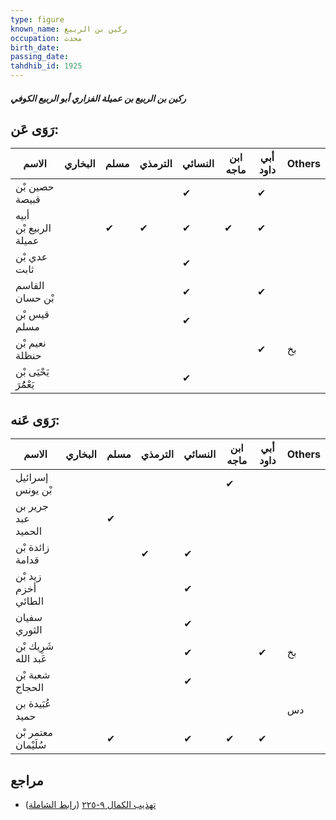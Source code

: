 ```yaml
---
type: figure
known_name: ركين بن الربيع
occupation: محدث
birth_date:
passing_date:
tahdhib_id: 1925
---
```

##### ركين بن الربيع بن عميلة الفزاري أبو الربيع الكوفي

## رَوَى عَن:
| الاسم                 | البخاري | مسلم | الترمذي | النسائي | ابن ماجه | أبي داود | Others |
| --------------------- | ------- | ---- | ------- | ------- | -------- | -------- | ------ |
| حصين بْن قبيصة        |         |      |         | ✔       |          | ✔        |        |
| أبيه الربيع بْن عميلة |         | ✔    | ✔       | ✔       | ✔        | ✔        |        |
| عدي بْن ثابت          |         |      |         | ✔       |          |          |        |
| القاسم بْن حسان       |         |      |         | ✔       |          | ✔        |        |
| قيس بْن مسلم          |         |      |         | ✔       |          |          |        |
| نعيم بْن حنظلة        |         |      |         |         |          | ✔        | بخ     |
| يَحْيَى بْن يَعْمُُرَ |         |      |         | ✔       |          |          |        |
## رَوَى عَنه:
| الاسم                | البخاري | مسلم | الترمذي | النسائي | ابن ماجه | أبي داود | Others |
| -------------------- | ------- | ---- | ------- | ------- | -------- | -------- | ------ |
| إسرائيل بْن يونس     |         |      |         |         | ✔        |          |        |
| جرير بن عبد الحميد   |         | ✔    |         |         |          |          |        |
| زائدة بْن قدامة      |         |      | ✔       | ✔       |          |          |        |
| زيد بْن أخزم الطائي  |         |      |         | ✔       |          |          |        |
| سفيان الثوري         |         |      |         | ✔       |          |          |        |
| شَرِيك بْن عَبد الله |         |      |         | ✔       |          | ✔        | بخ     |
| شعبة بْن الحجاج      |         |      |         | ✔       |          |          |        |
| عُبَيدة بن حميد      |         |      |         |         |          |          | دس     |
| معتمر بْن سُلَيْمان  |         | ✔    |         | ✔       | ✔        | ✔        |        |
## مراجع
- [تهذيب الكمال ٩-٢٢٥](obsidian://open?vault=Tahdhib-al-Kamal&file=Figures/١٩٢٥-ركين%20بن%20الربيع%20بن%20عميلة%20الفزاري%20أبو%20الربيع%20الكوفي) ([رابط الشاملة](https://shamela.ws/book/3722/4465))